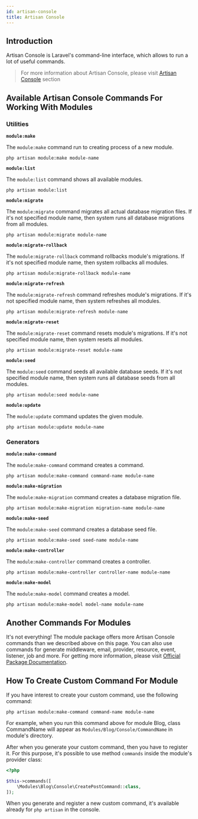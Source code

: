 ```yaml
---
id: artisan-console
title: Artisan Console
---
```


## Introduction

Artisan Console is Laravel's command-line interface, which allows to run a lot of useful commands.

> For more information about Artisan Console, please visit [Artisan Console](../core/artisan-console.md) section

## Available Artisan Console Commands For Working With Modules

### Utilities

**`module:make`**

The `module:make` command run to creating process of a new module.

```text
php artisan module:make module-name
```

**`module:list`**

The `module:list` command shows all available modules.

```text
php artisan module:list
```

**`module:migrate`**

The `module:migrate` command migrates all actual database migration files. If it's not specified module name, then 
system runs all database migrations from all modules.

```text
php artisan module:migrate module-name
```

**`module:migrate-rollback`**

The `module:migrate-rollback` command rollbacks module's migrations. If it's not specified module name, then 
system rollbacks all modules.

```text
php artisan module:migrate-rollback module-name
```

**`module:migrate-refresh`**

The `module:migrate-refresh` command refreshes module's migrations. If it's not specified module name, then 
system refreshes all modules.

```text
php artisan module:migrate-refresh module-name
```

**`module:migrate-reset`**

The `module:migrate-reset` command resets module's migrations. If it's not specified module name, then 
system resets all modules.

```text
php artisan module:migrate-reset module-name
```

**`module:seed`**

The `module:seed` command seeds all available database seeds. If it's not specified module name, then system runs all
database seeds from all modules.

```text
php artisan module:seed module-name
```

**`module:update`**

The `module:update` command updates the given module.

```text
php artisan module:update module-name
```

### Generators

**`module:make-command`**

The `module:make-command` command creates a command.

```text
php artisan module:make-command command-name module-name
```

**`module:make-migration`**

The `module:make-migration` command creates a database migration file.

```text
php artisan module:make-migration migration-name module-name
```

**`module:make-seed`**

The `module:make-seed` command creates a database seed file.

```text
php artisan module:make-seed seed-name module-name
```

**`module:make-controller`**

The `module:make-controller` command creates a controller.

```text
php artisan module:make-controller controller-name module-name
```

**`module:make-model`**

The `module:make-model` command creates a model.

```text
php artisan module:make-model model-name module-name
```

## Another Commands For Modules

It's not everything! The module package offers more Artisan Console commands than we described above on this page. You can
also use commands for generate middleware, email, provider, resource, event, listener, job and more. For getting more
information, please visit [Official Package Documentation](https://nwidart.com/laravel-modules/v3/advanced-tools/artisan-commands).

## How To Create Custom Command For Module

If you have interest to create your custom command, use the following command:
```text  
php artisan module:make-command command-name module-name
```

For example, when you run this command above for module Blog, class CommandName will appear as `Modules/Blog/Console/CommandName` in
module's directory.

After when you generate your custom command, then you have to register it. For this purpose, it's possible to use method `commands`
inside the module's provider class:

```php
<?php

$this->commands([
    \Modules\Blog\Console\CreatePostCommand::class,
]);
```

When you generate and register a new custom command, it's available already for `php artisan` in the console.